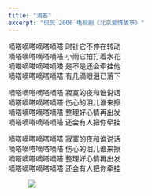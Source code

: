 ```yaml
---
title: "滴答"
excerpt: "侃侃 2006 电视剧《北京爱情故事》"
---
```


嘀嗒嘀嗒嘀嗒嘀嗒 时针它不停在转动  
嘀嗒嘀嗒嘀嗒嘀嗒 小雨它拍打着水花  
嘀嗒嘀嗒嘀嗒嘀嗒 是不是还会牵挂他  
嘀嗒嘀嗒嘀嗒嘀嗒 有几滴眼泪已落下  

嘀嗒嘀嗒嘀嗒嘀嗒 寂寞的夜和谁说话  
嘀嗒嘀嗒嘀嗒嘀嗒 伤心的泪儿谁来擦  
嘀嗒嘀嗒嘀嗒嘀嗒 整理好心情再出发  
嘀嗒嘀嗒嘀嗒嘀嗒 还会有人把你牵挂  

嘀嗒嘀嗒嘀嗒嘀嗒 寂寞的夜和谁说话  
嘀嗒嘀嗒嘀嗒嘀嗒 伤心的泪儿谁来擦  
嘀嗒嘀嗒嘀嗒嘀嗒 整理好心情再出发  
嘀嗒嘀嗒嘀嗒嘀嗒 还会有人把你牵挂  

<figure>
  <a href="/guitar/assets/chord/05-dida.jpg">
    <img src="/guitar/assets/chord/05-dida.jpg">
  </a>
</figure>
